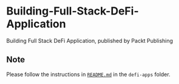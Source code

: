 # Building-Full-Stack-DeFi-Application
Building Full Stack DeFi Application, published by Packt Publishing

## Note

Please follow the instructions in [`README.md`](https://github.com/PacktPublishing/Building-Full-stack-DeFi-Application/tree/main/defi-apps) in the `defi-apps` folder.
